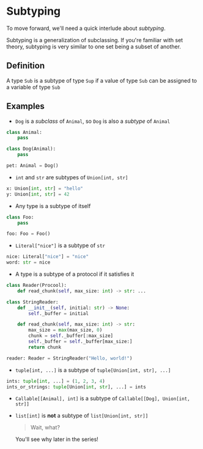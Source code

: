 # Subtyping

To move forward, we'll need a quick interlude about _subtyping_.

Subtyping is a generalization of subclassing. If you're familiar with set theory,
subtyping is very similar to one set being a subset of another.

## Definition

A type `Sub` is a subtype of type `Sup` if a value of type `Sub` can be assigned to
a variable of type `Sub`

## Examples

- `Dog` is a _subclass_ of `Animal`, so `Dog` is also a _subtype_ of `Animal`
```py
class Animal:
    pass

class Dog(Animal):
    pass

pet: Animal = Dog()
```

- `int` and `str` are subtypes of `Union[int, str]`
```py
x: Union[int, str] = "hello"
y: Union[int, str] = 42
```

- Any type is a subtype of itself
```py
class Foo:
    pass

foo: Foo = Foo()
```

- `Literal["nice"]` is a subtype of `str`
```py
nice: Literal["nice"] = "nice"
word: str = nice
```

- A type is a subtype of a protocol if it satisfies it
```py
class Reader(Procool):
    def read_chunk(self, max_size: int) -> str: ...

class StringReader:
    def __init__(self, initial: str) -> None:
        self._buffer = initial

    def read_chunk(self, max_size: int) -> str:
        max_size = max(max_size, 0)
        chunk = self._buffer[:max_size]
        self._buffer = self._buffer[max_size:]
        return chunk

reader: Reader = StringReader("Hello, world!")
```

- `tuple[int, ...]` is a subtype of `tuple[Union[int, str], ...]`
```py
ints: tuple[int, ...] = (1, 2, 3, 4)
ints_or_strings: tuple[Union[int, str], ...] = ints
```

- `Callable[[Animal], int]` is a subtype of `Callable[[Dog], Union[int, str]]`

- `list[int]` is **not** a subtype of `list[Union[int, str]]`

    > Wait, what?

    You'll see why later in the series!
